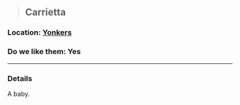 >## Carrietta

### Location: [Yonkers](../../Locations/Yonkers.md)

### Do we like them: Yes

***

### Details
A baby.